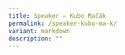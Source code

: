 ```yaml
---
title: Speaker – Kubo Mačák
permalink: /speaker-kubo-ma-k/
variant: markdown
description: ""
---
```

